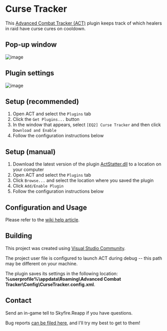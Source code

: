 # Curse Tracker
This [Advanced Combat Tracker (ACT)](http://advancedcombattracker.com/) plugin keeps track of which healers in raid have curse cures on cooldown.

## Pop-up window
![image](https://github.com/user-attachments/assets/883069f6-0515-4648-9542-2bead3effe59)

## Plugin settings
![image](https://github.com/user-attachments/assets/1e90962d-621e-4780-a706-b1fa37570945)

## Setup (recommended)
1. Open ACT and select the `Plugins` tab
2. Click the `Get Plugins...` button
3. In the window that appears, select `[EQ2] Curse Tracker` and then click `Download and Enable`
4. Follow the configuration instructions below

## Setup (manual)
1. Download the latest version of the plugin [ActStatter.dll](https://github.com/eq2reapp/ActCurseTracker/blob/master/bin/Release/ActCurseTracker.dll?raw=true) to a location on your computer
2. Open ACT and select the `Plugins` tab
3. Click `Browse...` and select the location where you saved the plugin
4. Click `Add/Enable Plugin`
5. Follow the configuration instructions below

## Configuration and Usage
Please refer to the [wiki help article](https://github.com/eq2reapp/ActCurseTracker/wiki/Help).

## Building
This project was created using [Visual Studio Community](https://visualstudio.microsoft.com/vs/community/).

The project user file is configured to launch ACT during debug -- this path may be different on your machine.

The plugin saves its settings in the following location: __%userprofile%\appdata\Roaming\Advanced Combat Tracker\Config\CurseTracker.config.xml__.

## Contact
Send an in-game tell to Skyfire.Reapp if you have questions.

Bug reports [can be filed here](https://github.com/eq2reapp/ActCurseTracker/issues), and I'll try my best to get to them!
